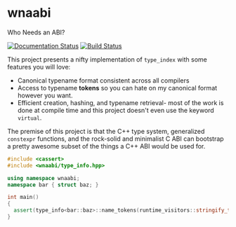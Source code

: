 # wnaabi
Who Needs an ABI?

[![Documentation Status](https://readthedocs.org/projects/wnaabi/badge/?version=latest)](http://wnaabi.readthedocs.io/en/latest/?badge=latest)
[![Build Status](https://travis-ci.org/bkietz/wnaabi.svg)](https://travis-ci.org/bkietz/wnaabi)

This project presents a nifty implementation of `type_index`
with some features you will love:

- Canonical typename format consistent across all compilers
- Access to typename **tokens** so you can hate on my canonical
  format however you want.
- Efficient creation, hashing, and typename retrieval- most of the
  work is done at compile time and this project doesn't even use
  the keyword `virtual`.

The premise of this project is that the C++ type system, generalized
`constexpr` functions, and the rock-solid and minimalist C ABI can
bootstrap a pretty awesome subset of the things a C++ ABI would be used for.

```c++
#include <cassert>
#include <wnaabi/type_info.hpp>

using namespace wnaabi;
namespace bar { struct baz; }

int main()
{
  assert(type_info<bar::baz>::name_tokens(runtime_visitors::stringify_t{}).str == "bar::baz");
}
```
